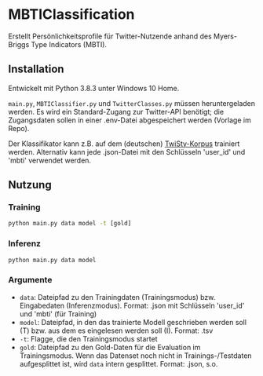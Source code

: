 # MBTIClassification
Erstellt Persönlichkeitsprofile für Twitter-Nutzende anhand des Myers-Briggs Type Indicators (MBTI).

## Installation
Entwickelt mit Python 3.8.3 unter Windows 10 Home.

```main.py```, ```MBTIClassifier.py``` und ```TwitterClasses.py``` müssen heruntergeladen werden. Es wird ein Standard-Zugang zur Twitter-API benötigt; die Zugangsdaten sollen in einer .env-Datei abgespeichert werden (Vorlage im Repo).

Der Klassifikator kann z.B. auf dem (deutschen) [TwiSty-Korpus](https://www.uantwerpen.be/en/research-groups/clips/research/datasets/) trainiert werden. Alternativ kann jede .json-Datei mit den Schlüsseln 'user_id' und 'mbti' verwendet werden.

## Nutzung
### Training
```cmd
python main.py data model -t [gold]
```

### Inferenz
```cmd
python main.py data model
```

### Argumente
* ```data```: Dateipfad zu den Trainingdaten (Trainingsmodus) bzw. Eingabedaten (Inferenzmodus). Format: .json mit Schlüsseln 'user_id' und 'mbti' (für Training)
* ```model```: Dateipfad, in den das trainierte Modell geschrieben werden soll (T) bzw. aus dem es eingelesen werden soll (I). Format: .tsv
* ```-t```: Flagge, die den Trainingsmodus startet
* ```gold```: Dateipfad zu den Gold-Daten für die Evaluation im Trainingsmodus. Wenn das Datenset noch nicht in Trainings-/Testdaten aufgesplittet ist, wird ```data``` intern gesplittet. Format: .json, s.o.

